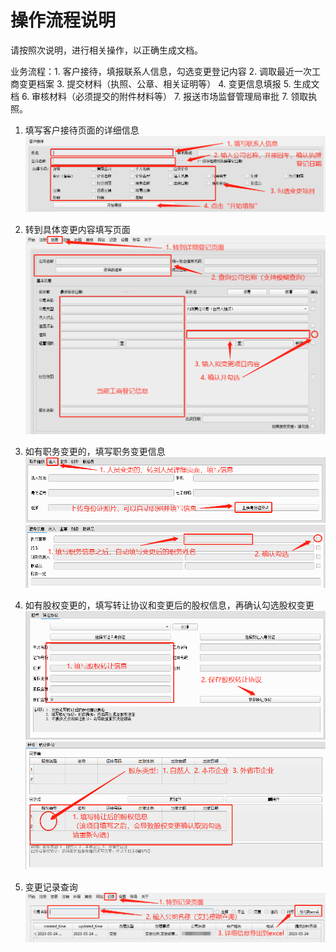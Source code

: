 # 操作流程说明
请按照次说明，进行相关操作，以正确生成文档。  
  
业务流程：1. 客户接待，填报联系人信息，勾选变更登记内容  2. 调取最近一次工商变更档案  3. 提交材料（执照、公章、相关证明等）  4. 变更信息填报  5. 生成文档  6. 审核材料（必须提交的附件材料等） 7. 报送市场监督管理局审批  7. 领取执照。  

1. 填写客户接待页面的详细信息
![客户接待](pics/workflow_1.png)

2. 转到具体变更内容填写页面
![详细内容填报](pics/workflow_2.png)

3. 如有职务变更的，填写职务变更信息
![填写职务信息](pics/workflow_position.png)
![确认职务信息](pics/workflow_position_2.png)

4. 如有股权变更的，填写转让协议和变更后的股权信息，再确认勾选股权变更
![填写股权转让协议](pics/workflow_sharetransaction.png)
![填写变更后的股权信息](pics/workflow_sharetransaction_2.png)

5. 变更记录查询
![变更记录查询](pics/workflow_records.png)